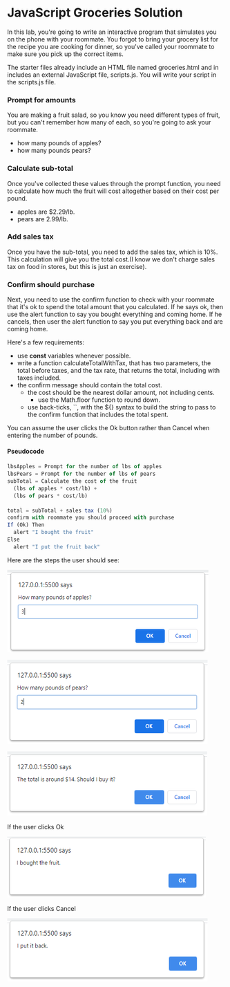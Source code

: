 # JavaScript Groceries Solution

In this lab, you're going to write an interactive program that simulates you on the phone with your roommate. You forgot to bring your grocery list for the recipe you are cooking for dinner, so you've called your roommate to make sure you pick up the correct items.

The starter files already include an HTML file named groceries.html and in includes an external JavaScript file, scripts.js. You will write your script in the scripts.js file.

### Prompt for amounts
You are making a fruit salad, so you know you need different types of fruit, but you can't remember how many of each, so you're going to ask your roommate.

* how many pounds of apples?
* how many pounds pears?

### Calculate sub-total
Once you've collected these values through the prompt function, you need to calculate how much the fruit will cost altogether based on their cost per pound.  

* apples are $2.29/lb.
* pears are 2.99/lb.

### Add sales tax
Once you have the sub-total, you need to add the sales tax, which is 10%. This calculation will give you the total cost.(I know we don't charge sales tax on food in stores, but this is just an exercise).

### Confirm should purchase
Next, you need to use the confirm function to check with your roommate that it's ok to spend the total amount that you calculated. If he says ok, then use the alert function to say you bought everything and coming home. If he cancels, then user the alert function to say you put everything back and are coming home.

Here's a few requirements:

* use **const** variables whenever possible.
* write a function calculateTotalWithTax, that has two parameters, the total before taxes, and the tax rate, that returns the total, including with taxes included.
* the confirm message should contain the total cost.
  * the cost should be the nearest dollar amount, not including cents.
    * use the Math.floor function to round down.
  * use back-ticks, \`\`,  with the ${} syntax to build the string to pass to the confirm function that includes the total spent.

You can assume the user clicks the Ok button rather than Cancel when entering the number of pounds.

#### Pseudocode

```javascript 
lbsApples = Prompt for the number of lbs of apples
lbsPears = Prompt for the number of lbs of pears
subTotal = Calculate the cost of the fruit 
  (lbs of apples * cost/lb) +
  (lbs of pears * cost/lb)

total = subTotal + sales tax (10%)
confirm with roommate you should proceed with purchase
If (Ok) Then
  alert "I bought the fruit"
Else
  alert "I put the fruit back"
```

Here are the steps the user should see:

![](https://raw.githubusercontent.com/hoc-labs/images/main/conditionals-prompt1.png)

![](https://raw.githubusercontent.com/hoc-labs/images/main/conditionals-prompt2.png)

![](https://raw.githubusercontent.com/hoc-labs/images/main/conditionals-confirm1.png)

If the user clicks Ok

![](https://raw.githubusercontent.com/hoc-labs/images/main/conditionals-alert1.png)


If the user clicks Cancel

![](https://raw.githubusercontent.com/hoc-labs/images/main/conditionals-alert2.png)


